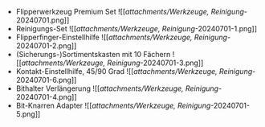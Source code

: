 - Flipperwerkzeug Premium Set
	![[_attachments/Werkzeuge, Reinigung_-20240701.png]] 
- Reinigungs-Set
	![[_attachments/Werkzeuge, Reinigung_-20240701-1.png]] 
- Flipperfinger-Einstellhilfe
	![[_attachments/Werkzeuge, Reinigung_-20240701-2.png]] 
- (Sicherungs-)Sortimentskasten mit 10 Fächern
	![[_attachments/Werkzeuge, Reinigung_-20240701-3.png]] 
- Kontakt-Einstellhilfe, 45/90 Grad
	![[_attachments/Werkzeuge, Reinigung_-20240701-6.png]] 
- Bithalter Verlängerung
	![[_attachments/Werkzeuge, Reinigung_-20240701-4.png]] 
- Bit-Knarren Adapter
	![[_attachments/Werkzeuge, Reinigung_-20240701-5.png]] 
